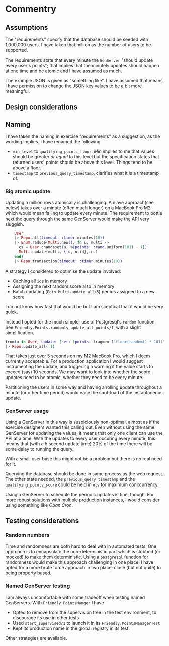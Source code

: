 # Commentry

## Assumptions

The "requirements" specify that the database should be seeded with 1,000,000 users. I have taken that million as the number of users to be supported.

The requirements state that every minute the `GenServer` "should update every user's points"; that implies that the minutely updates should happen at one time and be atomic and I have assumed as much.

The example JSON is given as "something like". I have assumed that means I have permission to change the JSON key values to be a bit more meaningful.

## Design considerations

## Naming

I have taken the naming in exercise "requirements" as a suggestion, as the wording implies. I have renamed the following

* `min_level` to `qualifying_points_floor`. _Min_ implies to me that values should be greater _or equal_ to this level but the specification states that returned users' points should be above this level. Things tend to be above a floor.
* `timestamp` to `previous_query_timestamp`, clarifies what it is a timestamp of.

### Big atomic update

Updating a million rows atomically is challenging. A niave approach(see below) takes over a minute (often much longer) on a MacBook Pro M2 which would mean failing to update every minute. The requirement to bottle next the query through the same GenServer would make the API very sluggish.

```elixir
    User
    |> Repo.all(timeout: :timer.minutes(10))
    |> Enum.reduce(Multi.new(), fn u, multi ->
      cs = User.changeset(u, %{points: :rand.uniform(101) - 1})
      Multi.update(multi, {:u, u.id}, cs)
    end)
    |> Repo.transaction(timeout: :timer.minutes(10))
```

A strategy I considered to optimise the update involved:

* Caching all `id`s in memory
* Assigning the next random score also in memory
* Batch updating (`Ecto.Multi.update_all/5`) per ids assigned to a new score

I do not know how fast that would be but I am sceptical that it would be very quick.

Instead I opted for the much simpler use of Postgresql's `random` function. See `Friendly.Points.randomly_update_all_points/1`, with a slight simplification.

```elixir
from(u in User, update: [set: [points: fragment("floor(random() * 101)")]])
|> Repo.update_all([])
```

That takes just over 5 seconds on my M2 MacBook Pro, which I deem currently acceptable. For a production application I would suggest instrumenting the update, and triggering a warning if the value starts to exceed (say) 10 seconds. We may want to look into whether the score updates need to be atomic, whether they need to be every minute.

Partitioning the users in some way and having a rolling update throughout a minute (or other time period) would ease the spot-load of the instantaneous update.


### GenServer usage

Using a GenServer in this way is suspiciously non-optimal, almost as if the exercise designers wanted this calling out. Even without using the same GenServer for updating the values, it means that only one client can use the API at a time. With the updates to every user occuring every minute, this means that (with a 5 second update time) 20% of the time there will be some delay to running the query.

With a small user base this might not be a problem but there is no real need for it. 

Querying the database should be done in same process as the web request.  The other state needed, the `previous_query timestamp` and the `qualifying_points_score` could be held in `ets` for maximum conccurrency. 

Using a GenServer to schedule the periodic updates is fine, though. For more robust solutions with multiple production instances, I would consider using something like _Oban Cron_.

## Testing considerations

### Random numbers

Time and randomness are both hard to deal with in automated tests. One approach is to encapsulate the non-deterministic part which is stubbed (or mocked) to make them deterministic. Using a `postgresql` function for randomness would make this approach challenging in one place. I have opted for a more brute force approach in two place; close (but not quite) to being property based.

### Named GenServer testing

I am always uncomfortable with some tradeoff when testing named GenServers. With `Friendly.PointsManger` I have

* Opted to remove from the supervision tree in the test environment, to discourage its use in other tests
* Used `start_supervised/1` to launch it in its `Friendly.PointsManagerTest` 
* Kept its production name in the global registry in its test. 

Other strategies are available.